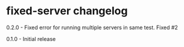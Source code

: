 # fixed-server changelog
0.2.0 - Fixed error for running multiple servers in same test. Fixed #2

0.1.0 - Initial release
